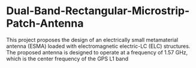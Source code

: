 # Dual-Band-Rectangular-Microstrip-Patch-Antenna
This project proposes the design of an electrically small metamaterial antenna
(ESMA) loaded with electromagnetic electric-LC (ELC) structures. The
proposed antenna is designed to operate at a frequency of 1.57 GHz, which is
the center frequency of the GPS L1 band
